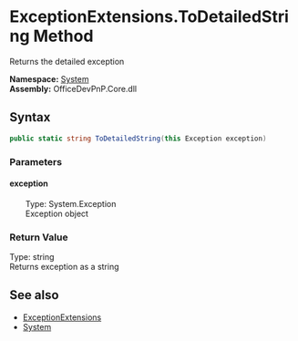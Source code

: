 # ExceptionExtensions.ToDetailedString Method  
 Returns the detailed exception   

**Namespace:** [System](System.md)  
**Assembly:** OfficeDevPnP.Core.dll  
## Syntax
```C#
public static string ToDetailedString(this Exception exception)
```
### Parameters
#### exception  
&emsp;&emsp;Type: System.Exception  
&emsp;&emsp;Exception object  

  

### Return Value
Type: string  
Returns exception as a string  


## See also
- [ExceptionExtensions](System.ExceptionExtensions.md) 
- [System](System.md) 
